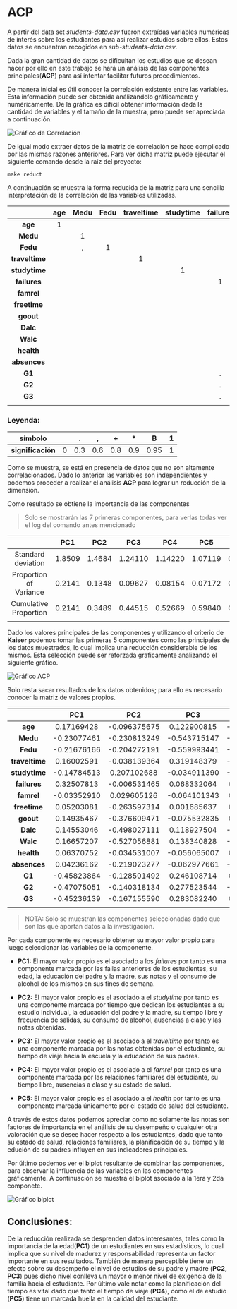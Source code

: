 # ACP

A partir del data set _students-data.csv_ fueron extraídas variables numéricas de interés sobre los estudiantes para así realizar estudios sobre ellos. Estos datos se encuentran recogidos en _sub-students-data.csv_. 

Dada la gran cantidad de datos se dificultan los estudios que se desean hacer por ello en este trabajo se hará un análisis de las componentes principales(**ACP**) para así intentar facilitar futuros procedimientos.

De manera inicial es útil conocer la correlación existente entre las variables. Esta información puede ser obtenida análizandolo gráficamente y numéricamente. De la gráfica es díficil obtener información dada la cantidad de variables y el tamaño de la muestra, pero puede ser apreciada a continuación. 

![Gráfico de Correlación](../images/correlation-plot.png "Gráfico de Correlación")

De igual modo extraer datos de la matriz de correlación se hace complicado por las mismas razones anteriores. Para ver dicha matriz puede ejecutar el siguiente comando desde la raíz del proyecto:

`make reduct`

A continuación se muestra la forma reducida de la matriz para una sencilla interpretación de la correlación de las variables utilizadas.


|                |  age  | Medu  | Fedu  | traveltime | studytime | failures | famrel | freetime | goout | Dalc  | Walc  | health | absences |  G1   |  G2   |  G3   |
| :------------: | :---: | :---: | :---: | :--------: | :-------: | :------: | :----: | :------: | :---: | :---: | :---: | :----: | :------: | :---: | :---: | :---: |
|    **age**     |   1   |       |       |            |           |          |        |          |       |       |       |        |          |       |       |       |
|    **Medu**    |       |   1   |       |            |           |          |        |          |       |       |       |        |          |       |       |       |
|    **Fedu**    |       |   ,   |   1   |            |           |          |        |          |       |       |       |        |          |       |       |       |
| **traveltime** |       |       |       |     1      |           |          |        |          |       |       |       |        |          |       |       |       |
| **studytime**  |       |       |       |            |     1     |          |        |          |       |       |       |        |          |       |       |       |
|  **failures**  |       |       |       |            |           |    1     |        |          |       |       |       |        |          |       |       |       |
|   **famrel**   |       |       |       |            |           |          |   1    |          |       |       |       |        |          |       |       |       |
|  **freetime**  |       |       |       |            |           |          |        |    1     |       |       |       |        |          |       |       |       |
|   **goout**    |       |       |       |            |           |          |        |          |   1   |       |       |        |          |       |       |       |
|    **Dalc**    |       |       |       |            |           |          |        |          |       |   1   |       |        |          |       |       |       |
|    **Walc**    |       |       |       |            |           |          |        |          |   .   |   ,   |   1   |        |          |       |       |       |
|   **health**   |       |       |       |            |           |          |        |          |       |       |       |   1    |          |       |       |       |
|  **absences**  |       |       |       |            |           |          |        |          |       |       |       |        |    1     |       |       |       |
|     **G1**     |       |       |       |            |           |    .     |        |          |       |       |       |        |          |   1   |       |       |
|     **G2**     |       |       |       |            |           |    .     |        |          |       |       |       |        |          |   +   |   1   |       |
|     **G3**     |       |       |       |            |           |    .     |        |          |       |       |       |        |          |   +   |   *   |   1   |
|                |       |       |       |            |           |          |        |          |       |       |       |        |          |       |       |       |
### Leyenda:

|      símbolo      |       |   .   |   ,   |   +   |   *   |   B   |   1   |
| :---------------: | :---: | :---: | :---: | :---: | :---: | :---: | :---: |
| **significación** |   0   |  0.3  |  0.6  |  0.8  |  0.9  | 0.95  |   1   |

Como se muestra, se está en presencia de datos que no son altamente correlacionados. Dado lo anterior las variables son independientes y podemos proceder a realizar el análisis **ACP** para lograr un reducción de la dimensión.

Como resultado se obtiene la importancia de las componentes

> Solo se mostrarán las 7 primeras componentes, para verlas todas ver el log del comando antes mencionado

|                        |  PC1   |  PC2   |   PC3   |   PC4   |   PC5   |   PC6   |   PC7   |  ...  |
| :--------------------: | :----: | :----: | :-----: | :-----: | :-----: | :-----: | :-----: | :---: |
|   Standard deviation   | 1.8509 | 1.4684 | 1.24110 | 1.14220 | 1.07119 | 0.98828 | 0.95943 |  ...  |
| Proportion of Variance | 0.2141 | 0.1348 | 0.09627 | 0.08154 | 0.07172 | 0.06104 | 0.05753 |  ...  |
| Cumulative Proportion  | 0.2141 | 0.3489 | 0.44515 | 0.52669 | 0.59840 | 0.65945 | 0.71698 |  ...  |
|                        |        |        |         |         |         |         |         |       |

Dado los valores principales de las componentes y utilizando el criterio de **Kaiser** podemos tomar las primeras 5 componentes como las principales de los datos muestrados, lo cual implica una reducción considerable de los mismos. Esta selección puede ser reforzada graficamente analizando el siguiente gráfico.

![Gráfico ACP](../images/acp-plot.png "Gráfico ACP")

Solo resta sacar resultados de los datos obtenidos; para ello es necesario conocer la matriz de valores propios.

|                |     PC1     |     PC2      |     PC3      |     PC4      |     PC5     |
| :------------: | :---------: | :----------: | :----------: | :----------: | :---------: |
|    **age**     | 0.17169428  | -0.096375675 | 0.122900815  | -0.116727605 | -0.52230504 |
|    **Medu**    | -0.23077461 | -0.230813249 | -0.543715147 | -0.088915536 | -0.01232128 |
|    **Fedu**    | -0.21676166 | -0.204272191 | -0.559993441 | -0.076942344 | 0.08553494  |
| **traveltime** | 0.16002591  | -0.038139364 | 0.319148379  | -0.084267084 | 0.08041764  |
| **studytime**  | -0.14784513 | 0.207102688  | -0.034911390 | -0.022401906 | -0.47054192 |
|  **failures**  | 0.32507813  | -0.006531465 | 0.068332064  | 0.049664978  | 0.11642778  |
|   **famrel**   | -0.03352910 | 0.029605126  | -0.064101343 | 0.586021189  | -0.24574182 |
|  **freetime**  | 0.05203081  | -0.263597314 | 0.001685637  | 0.563524636  | -0.05156450 |
|   **goout**    | 0.14935467  | -0.376609471 | -0.075532835 | 0.221715560  | -0.35687080 |
|    **Dalc**    | 0.14553046  | -0.498027111 | 0.118927504  | -0.091027971 | 0.09965108  |
|    **Walc**    | 0.16657207  | -0.527056881 | 0.138340828  | -0.124483003 | 0.06177011  |
|   **health**   | 0.06370752  | -0.034531007 | -0.056065007 | 0.301857324  | 0.50209746  |
|  **absences**  | 0.04236162  | -0.219023277 | -0.062977661 | -0.366276132 | -0.14114199 |
|     **G1**     | -0.45823864 | -0.128501492 | 0.246108714  | 0.035532688  | -0.01979275 |
|     **G2**     | -0.47075051 | -0.140318134 | 0.277523544  | -0.002009708 | 0.02699303  |
|     **G3**     | -0.45236139 | -0.167155590 | 0.283082240  | 0.044897256  | 0.03167643  |
|                |             |              |              |              |             |

>NOTA: Solo se muestran las componentes seleccionadas dado que son las que aportan datos a la investigación.

Por cada componente es necesario obtener su mayor valor propio para luego seleccionar las variables de la componente.

- **PC1:** El mayor valor propio es el asociado a los _failures_ por tanto es una componente marcada por las fallas anteriores de los estudientes, su edad, la educación del padre y la madre, sus notas y el consumo de alcohol de los mismos en sus fines de semana.

- **PC2:** El mayor valor propio es el asociado a el _studytime_ por tanto es una componente marcada por tiempo que dedican los estudiantes a su estudio individual, la educación del padre y la madre, su tiempo libre y frecuencia de salidas, su consumo de alcohol, ausencias a clase y las notas obtenidas.

- **PC3:** El mayor valor propio es el asociado a el _traveltime_ por tanto es una componente marcada por las notas obtenidas por el estudiante, su tiempo de viaje hacia la escuela y la educación de sus padres.

- **PC4:** El mayor valor propio es el asociado a el _famrel_ por tanto es una componente marcada por las relaciones familiares del estudiante, su tiempo libre, ausencias a clase y su estado de salud.

- **PC5:** El mayor valor propio es el asociado a el _health_ por tanto es una componente marcada únicamente por el estado de salud del estudiante.

A través de estos datos podemos apreciar como no solamente las notas son factores de importancia en el análisis de su desempeño o cualquier otra valoración que se desee hacer respecto a los estudiantes, dado que tanto su estado de salud, relaciones familiares, la planificación de su tiempo y la edución de su padres influyen en sus indicadores principales.

Por último podemos ver el biplot resultante de combinar las componentes, para observar la influencia de las variables en las componentes gráficamente. A continuación se muestra el biplot asociado a la 1era y 2da componete.

![Gráfico biplot](../images/bi-plot.png "Gráfico biplot")

## Conclusiones:

De la reducción realizada se desprenden datos interesantes, tales como la importancia de la edad(**PC1**) de un estudiantes en sus estadísticos, lo cual implica que su nivel de madurez y responsabilidad representa un factor importante en sus resultados. También de manera perceptible tiene un efecto sobre su desempeño el nivel de estudios de su padre y madre (**PC2, PC3**) pues dicho nivel conlleva un mayor o menor nivel de exigencia de la familia hacia el estudiante. Por último vale notar como la planificación del tiempo es vital dado que tanto el tiempo de viaje (**PC4**), como el de estudio (**PC5**) tiene un marcada huella en la calidad del estudiante. 